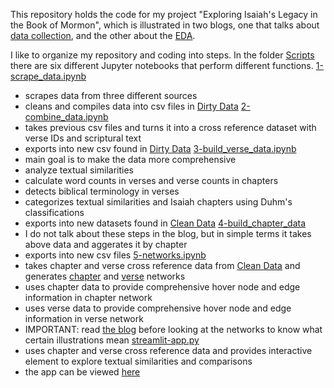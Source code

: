 This repository holds the code for my project "Exploring Isaiah's Legacy in the Book of Mormon", which is illustrated in two blogs, one that talks about [data collection](https://jxnpass.github.io/2023/12/05/IsaiahToBOM-DC.html#data-building), and the other about the [EDA](https://jxnpass.github.io/2023/12/06/IsaiahToBOM-EDA.html).

I like to organize my repository and coding into steps. In the folder [Scripts](/Scripts/) there are six different Jupyter notebooks that perform different functions.
[1-scrape_data.ipynb](/Scripts/1-scrape_data.ipynb) 
* scrapes data from three different sources
* cleans and compiles data into csv files in [Dirty Data](/DirtyData/)
[2-combine_data.ipynb](/Scripts/2-combine_data.ipynb)
* takes previous csv files and turns it into a cross reference dataset with verse IDs and scriptural text
* exports into new csv found in [Dirty Data](/DirtyData/)
[3-build_verse_data.ipynb](/Scripts/3-build_verse_data.ipynb)
* main goal is to make the data more comprehensive
* analyze textual similarities
* calculate word counts in verses and verse counts in chapters
* detects biblical terminology in verses
* categorizes textual similarities and Isaiah chapters using Duhm's classifications
* exports into new datasets found in [Clean Data](/CleanData/)
[4-build_chapter_data](/Scripts/4-build_chapter_data.ipynb)
* I do not talk about these steps in the blog, but in simple terms it takes above data and aggerates it by chapter
* exports into new csv files
[5-networks.ipynb](/Scripts/5-networks.ipynb)
* takes chapter and verse cross reference data from [Clean Data](/CleanData/) and generates [chapter](https://jxnpass.github.io/assets/Isaiah-to-BOM/network-visuals/by_chapter.html) and [verse](https://jxnpass.github.io/assets/Isaiah-to-BOM/network-visuals/by_verse.html) networks 
* uses chapter data to provide comprehensive hover node and edge information in chapter network
* uses verse data to provide comprehensive hover node and edge information in verse network
* IMPORTANT: read [the blog](https://jxnpass.github.io/2023/12/06/IsaiahToBOM-EDA.html#cross-reference-networks) before looking at the networks to know what certain illustrations mean
[streamlit-app.py](/streamlit-app.py)
* uses chapter and verse cross reference data and provides interactive element to explore textual similarities and comparisons
* the app can be viewed [here](https://isaiah-to-bom.streamlit.app/)

